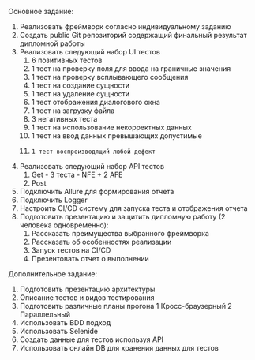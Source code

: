 Основное задание:
1. 	Реализовать фреймворк согласно индивидуальному заданию
2. 	Создать public Git репозиторий содержащий финальный результат дипломной работы
3. 	Реализовать следующий набор UI тестов
    1. 	6 позитивных тестов
    2. 	1 тест на проверку поля для ввода на граничные значения
    3. 	1 тест на проверку всплывающего сообщения
    4. 	1 тест на создание сущности
    4. 	1 тест на удаление сущности
    5. 	1 тест отображения диалогового окна
    6. 	1 тест на загрузку файла
    7. 	3 негативных теста
    8. 	1 тест на использование некорректных данных
    9. 	1 тест на ввод данных превышающих допустимые
    10. 	1 тест воспроизводящий любой дефект
4. 	Реализовать следующий набор API тестов
    1. 	Get - 3 теста - NFE + 2 AFE
    2. 	Post
5. 	Подключить Allure для формирования отчета
6.   Подключить Logger
7. 	Настроить CI/CD систему для запуска теста и отображения отчета
8. 	Подготовить презентацию и защитить дипломную работу (2 человека одновременно):
    1. 	Рассказать преимущества выбранного фреймворка
    2. 	Рассказать об особенностях реализации
    3. 	Запуск тестов на CI/CD
    4. 	Презентовать отчет о выполнении

Дополнительное задание:
1. 	Подготовить презентацию архитектуры
2. 	Описание тестов и видов тестирования
3. 	Подготовить различные планы прогона
      1 Кросс-браузерный
      2 Параллельный
4. 	Использовать BDD подход
5. 	Использовать Selenide
6. 	Создать данные для тестов используя API
7. Использовать онлайн DB для хранения данных для тестов
